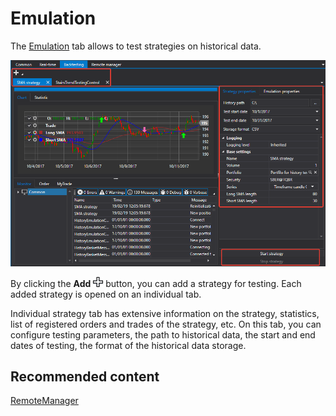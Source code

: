 # Emulation

The [Emulation](Shell_emulation.md) tab allows to test strategies on historical data.

![Shell emulation 00](../images/Shell_emulation_00.png)

By clicking the **Add** ![Designer Creation tool 00](../images/Designer_Creation_tool_00.png) button, you can add a strategy for testing. Each added strategy is opened on an individual tab.

Individual strategy tab has extensive information on the strategy, statistics, list of registered orders and trades of the strategy, etc. On this tab, you can configure testing parameters, the path to historical data, the start and end dates of testing, the format of the historical data storage. 

## Recommended content

[RemoteManager](Shell_RemoteManager.md)
